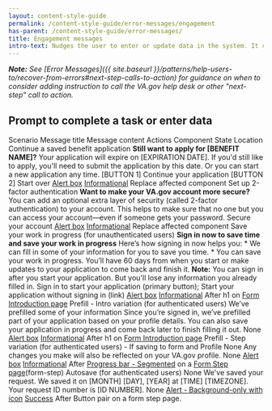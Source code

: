 ```yaml
---
layout: content-style-guide
permalink: /content-style-guide/error-messages/engagement
has-parent: /content-style-guide/error-messages/
title: Engagement messages
intro-text: Nudges the user to enter or update data in the system. It can be initiated by either the system or another user.
---
```


***Note:** See [Error Messages]({{ site.baseurl }}/patterns/help-users-to/recover-from-errors#next-step-calls-to-action) for guidance on when to consider adding instruction to call the VA.gov help desk or other "next-step" call to action.*

## Prompt to complete a task or enter data

<va-table>
    <va-table-row>
        <span>Scenario</span>
        <span>Message title</span>
        <span>Message content</span>
        <span>Actions</span>
        <span>Component</span>
        <span>State</span>
        <span>Location</span>
    </va-table-row>
     <va-table-row>
        <span>Continue a saved benefit application</span>
        <span><b>Still want to apply for [BENEFIT NAME]?</b></span>
        <span>Your application will expire on [EXPIRATION DATE]. If you'd still like to apply, you'll need to submit the application by this date. Or you can start a new application any time.</span>
        <span>[BUTTON 1] Continue your application [BUTTON 2] Start over</span>
        <span><a href="{{ site.baseurl }}/components/alert">Alert box</a></span>
        <span><a href="{{ site.baseurl }}/components/alert#informational-alert">Informational</a></span>
        <span>Replace affected component</span>
    </va-table-row>
     <va-table-row>
        <span>Set up 2-factor authentication</span>
        <span><b>Want to make your VA.gov account more secure?</b></span>
        <span>You can add an optional extra layer of security (called 2-factor authentication) to your account. This helps to make sure that no one but you can access your account—even if someone gets your password.</span>
        <span>Secure your account</span>
        <span><a href="{{ site.baseurl }}/components/alert">Alert box</a></span>
        <span><a href="{{ site.baseurl }}/components/alert#informational-alert">Informational</a></span>
        <span>Replace affected component</span>
    </va-table-row>
     <va-table-row>
        <span>Save your work in progress (for unauthenticated users)</span>
        <span><b>Sign in now to save time and save your work in progress</b></span>
        <span>Here’s how signing in now helps you: * We can fill in some of your information for you to save you time. * You can save your work in progress. You’ll have 60 days from when you start or make updates to your application to come back and finish it. <b>Note:</b> You can sign in after you start your application. But you'll lose any information you already filled in.</span>
        <span>Sign in to start your application (primary button); Start your application without signing in (link)</span>
        <span><a href="{{ site.baseurl }}/components/alert">Alert box</a></span>
        <span><a href="{{ site.baseurl }}/components/alert#informational-alert">Informational</a></span>
        <span>After h1 on <a href="{{ site.baseurl }}/templates/forms/introduction">Form Introduction page</a></span>
    </va-table-row>
     <va-table-row>
        <span>Prefill - Intro variation (for authenticated users)</span>
        <span>We’ve prefilled some of your  information</span>
        <span>Since you’re signed in, we’ve prefilled part of your application based on your profile details. You can also save your application in progress and come back later to finish filling it out.</span>
        <span>None</span>
        <span><a href="/components/alert">Alert box</a></span>
        <span><a href="/components/alert/#examples---standard">Informational</a></span>
        <span>After h1 on <a href="/templates/forms/introduction">Form Introduction page</a></span>
    </va-table-row>
     <va-table-row>
        <span>Prefill - Step variation (for authenticated users) - If saving to form and Profile</span>
        <span>None</span>
        <span>Any changes you make will also be reflected on your VA.gov profile.</span>
        <span>None</span>
        <span><a href="/components/alert">Alert box</a></span>
        <span><a href="/components/alert/#examples---standard">Informational</a></span>
        <span>After <a href="/components/form/progress-bar-segmented">Progress bar - Segmented</a> on a <a href="/templates/forms/">Form Step page</a>(form-step)</span>
    </va-table-row>
     <va-table-row>
        <span>Autosave (for authenticated users)</span>
        <span>None</span>
        <span>We've saved your request. We saved it on [MONTH] [DAY], [YEAR] at [TIME] [TIMEZONE]. Your request ID number is [ID NUMBER].</span>
        <span>None</span>
        <span><a href="{{ site.baseurl }}/components/alert">Alert - Background-only with icon</a></span>
        <span><a href="{{ site.baseurl }}/components/alert#background-color-only-alert-with-icon">Success</a></span>
        <span>After Button pair on a form step page.</span>
    </va-table-row>
</va-table>